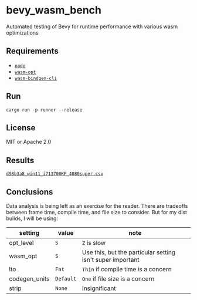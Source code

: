 # bevy_wasm_bench

Automated testing of Bevy for runtime performance with various wasm optimizations

## Requirements

- [`node`](https://nodejs.org/en/download)
- [`wasm-opt`](https://github.com/WebAssembly/binaryen/releases)
- [`wasm-bindgen-cli`](https://rustwasm.github.io/wasm-bindgen/reference/cli.html)

## Run

`cargo run -p runner --release`

## License

MIT or Apache 2.0

## Results

[`d98b3a8_win11_i713700KF_4080super.csv`](./results/d98b3a8_win11_i713700KF_4080super.csv)

## Conclusions

Data analysis is being left as an exercise for the reader. There are tradeoffs between frame time, compile time, and file size to consider. But for my dist builds, I will be using:

|setting|value|note|
|-|-|-|
|opt_level|`S`|`Z` is slow|
|wasm_opt|`S`|Use this, but the particular setting isn't super important|
|lto|`Fat`|`Thin` if compile time is a concern|
|codegen_units|`Default`|`One` if file size is a concern|
|strip|`None`|Insignificant|
